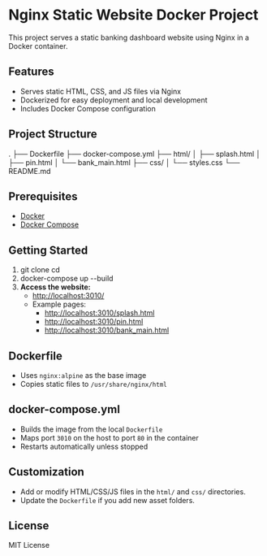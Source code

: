 # Nginx Static Website Docker Project

This project serves a static banking dashboard website using Nginx in a Docker container.

## Features

- Serves static HTML, CSS, and JS files via Nginx
- Dockerized for easy deployment and local development
- Includes Docker Compose configuration

## Project Structure
.
├── Dockerfile
├── docker-compose.yml
├── html/
│   ├── splash.html
│   ├── pin.html
│   └── bank_main.html
├── css/
│   └── styles.css
└── README.md


## Prerequisites

- [Docker](https://www.docker.com/)
- [Docker Compose](https://docs.docker.com/compose/)

## Getting Started

1. git clone <your-repo-url> cd <project-directory>
2. docker-compose up --build
3. **Access the website:**
    - [http://localhost:3010/](http://localhost:3010/)
    - Example pages:
        - [http://localhost:3010/splash.html](http://localhost:3010/splash.html)
        - [http://localhost:3010/pin.html](http://localhost:3010/pin.html)
        - [http://localhost:3010/bank_main.html](http://localhost:3010/bank_main.html)

## Dockerfile

- Uses `nginx:alpine` as the base image
- Copies static files to `/usr/share/nginx/html`

## docker-compose.yml

- Builds the image from the local `Dockerfile`
- Maps port `3010` on the host to port `80` in the container
- Restarts automatically unless stopped

## Customization

- Add or modify HTML/CSS/JS files in the `html/` and `css/` directories.
- Update the `Dockerfile` if you add new asset folders.

## License

MIT License